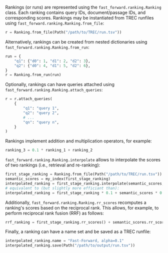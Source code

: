 Rankings (or runs) are represented using the `fast_forward.ranking.Ranking` class. Each ranking contains query IDs, document/passage IDs, and corresponding scores. Rankings may be instantiated from TREC runfiles using `fast_forward.ranking.Ranking.from_file`:

```python
r = Ranking.from_file(Path("/path/to/TREC/run.tsv"))
```

Alternatively, rankings can be created from nested dictionaries using `fast_forward.ranking.Ranking.from_run`:

```python
run = {
    "q1": {"d0": 1, "d1": 2, "d2": 3},
    "q2": {"d0": 4, "d1": 5, "d2": 6},
}
r = Ranking.from_run(run)
```

Optionally, rankings can have queries attached using `fast_forward.ranking.Ranking.attach_queries`:

```python
r = r.attach_queries(
    {
        "q1": "query 1",
        "q2": "query 2",
        # ...
        "qn": "query n",
    }
)
```

Rankings implement addition and multiplication operators, for example:

```python
ranking_3 = 0.1 * ranking_1 + ranking_2
```

`fast_forward.ranking.Ranking.interpolate` allows to interpolate the scores of two rankings (i.e., retrieval and re-ranking):

```python
first_stage_ranking = Ranking.from_file(Path("/path/to/TREC/run.tsv"))
semantic_scores = my_index(first_stage_ranking)
interpolated_ranking = first_stage_ranking.interpolate(semantic_scores, 0.1)
# equivalent to (but slightly more efficiant than):
interpolated_ranking = first_stage_ranking * 0.1 + semantic_scores * 0.9
```

Additionally, `fast_forward.ranking.Ranking.rr_scores` recomputes a ranking's scores based on the reciprocal rank. This allows, for example, to perform reciprocal rank fusion (RRF) as follows:

```python
rrf_ranking = first_stage_ranking.rr_scores() + semantic_scores.rr_scores()
```

Finally, a ranking can have a name set and be saved as a TREC runfile:

```python
interpolated_ranking.name = "Fast-Forward, alpha=0.1"
interpolated_ranking.save(Path("/path/to/output/run.tsv"))
```
